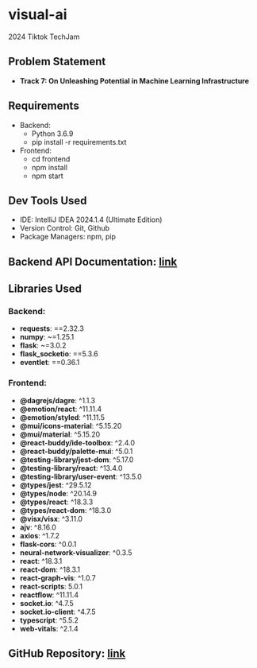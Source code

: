 # visual-ai
2024 Tiktok TechJam

## Problem Statement
- **Track 7: On Unleashing Potential in Machine Learning Infrastructure**

## Requirements

- Backend:
  - Python 3.6.9
  - pip install -r requirements.txt
- Frontend:
  - cd frontend
  - npm install
  - npm start

## Dev Tools Used

- IDE: IntelliJ IDEA 2024.1.4 (Ultimate Edition)
- Version Control: Git, Github
- Package Managers: npm, pip

## Backend API Documentation: [link](./backend/api_documentation.md)

## Libraries Used

### Backend:
  - **requests**: ==2.32.3
  - **numpy**: ~=1.25.1
  - **flask**: ~=3.0.2
  - **flask_socketio**: ==5.3.6
  - **eventlet**: ==0.36.1
### Frontend:
  - **@dagrejs/dagre**: ^1.1.3
  - **@emotion/react**: ^11.11.4
  - **@emotion/styled**: ^11.11.5
  - **@mui/icons-material**: ^5.15.20
  - **@mui/material**: ^5.15.20
  - **@react-buddy/ide-toolbox**: ^2.4.0
  - **@react-buddy/palette-mui**: ^5.0.1
  - **@testing-library/jest-dom**: ^5.17.0
  - **@testing-library/react**: ^13.4.0
  - **@testing-library/user-event**: ^13.5.0
  - **@types/jest**: ^29.5.12
  - **@types/node**: ^20.14.9
  - **@types/react**: ^18.3.3
  - **@types/react-dom**: ^18.3.0
  - **@visx/visx**: ^3.11.0
  - **ajv**: ^8.16.0
  - **axios**: ^1.7.2
  - **flask-cors**: ^0.0.1
  - **neural-network-visualizer**: ^0.3.5
  - **react**: ^18.3.1
  - **react-dom**: ^18.3.1
  - **react-graph-vis**: ^1.0.7
  - **react-scripts**: 5.0.1
  - **reactflow**: ^11.11.4
  - **socket.io**: ^4.7.5
  - **socket.io-client**: ^4.7.5
  - **typescript**: ^5.5.2
  - **web-vitals**: ^2.1.4

## GitHub Repository: [link](https://github.com/visual-ai-org/visual-ai)